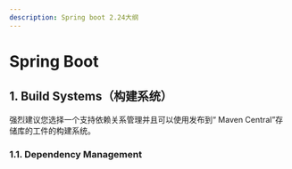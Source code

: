 ```yaml
---
description: Spring boot 2.24大纲
---
```


# Spring Boot

## 1. Build Systems（构建系统）

强烈建议您选择一个支持依赖关系管理并且可以使用发布到“ Maven Central”存储库的工件的构建系统。

### 1.1. Dependency Management

